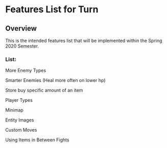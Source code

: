 # Features List for Turn

## Overview

This is the intended features list that will be implemented within the Spring 2020 Semester.

### List:

More Enemy Types

Smarter Enemies (Heal more often on lower hp)

Store buy specific amount of an item

Player Types

Minimap

Entity Images

Custom Moves

Using Items in Between Fights

